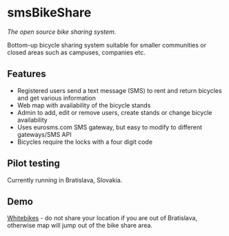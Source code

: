 smsBikeShare
============
*The open source bike sharing system.*

Bottom-up bicycle sharing system suitable for smaller communities or closed areas such as campuses, companies etc.

Features
----------
* Registered users send a text message (SMS) to rent and return bicycles and get various information
* Web map with availability of the bicycle stands
* Admin to add, edit or remove users, create stands or change bicycle availability
* Uses eurosms.com SMS gateway, but easy to modify to different gateways/SMS API
* Bicycles require the locks with a four digit code

Pilot testing
---------
Currently running in Bratislava, Slovakia.

Demo
---------
[Whitebikes](http://whitebikes.info) - do not share your location if you are out of Bratislava, otherwise map will jump out of the bike share area.